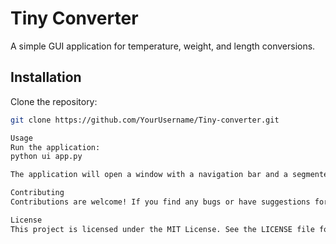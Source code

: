 # Tiny Converter

A simple GUI application for temperature, weight, and length conversions.

## Installation

Clone the repository:

```bash
git clone https://github.com/YourUsername/Tiny-converter.git

Usage
Run the application:
python ui app.py

The application will open a window with a navigation bar and a segmented menu for temperature, weight, and length conversions. Select a segment to perform the corresponding conversion.

Contributing
Contributions are welcome! If you find any bugs or have suggestions for improvements, please open an issue or submit a pull request.

License
This project is licensed under the MIT License. See the LICENSE file for more information.